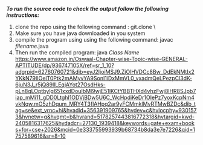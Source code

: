 ***To run the source code to check the output follow the following instructions:***
1.  clone the repo using the following command : git.clone \
2.  Make sure you have java downloaded in you system
3.  compile the program using using the following command: javac *filename*.java
4.  Then run the compiled program: java *Class Name*
https://www.amazon.in/Oswaal-Chapter-wise-Topic-wise-GENERAL-APTITUDE/dp/936747105X/ref=sr_1_10?adgrpid=62760760721&dib=eyJ2IjoiMSJ9.ZjOlHVDCc8Bw_DdEkNMtIx2YKkN79IIOelT0Ptk2mAMyvYA9SonI1iDxMmVL0_vxadmQeLPezpCl3dK-6juN3J_r5jQ89llLEqjAYot27OsdHks-pLn8qLOptbylg651xxdDouIbMl9wjE51lKCtYBBTHXd4vhzFwj8lHR8SJpb7iap_mMi11_gDD0LtghI1ODVjBDw5U6C_WcHpdiKeDr1OIePz7yoxKcpNm4vkNqw.mO5zhDqum_MRY4T3flAHpq2ar9yFCMmkIMvRTMwBZDc&dib_tag=se&ext_vrnc=hi&hvadid=356391909765&hvdev=c&hvlocphy=9301573&hvnetw=g&hvqmt=b&hvrand=5178257443816772318&hvtargid=kwd-2405816317625&hydadcr=27130_1939418&keywords=gate+exam+books+for+cse+2026&mcid=0e333755993939b68734b8da3e7e7226&qid=1757589616&sr=8-10
